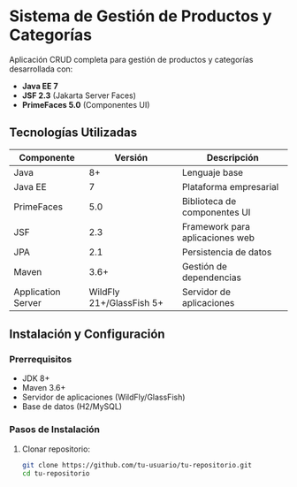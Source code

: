 # Sistema de Gestión de Productos y Categorías

Aplicación CRUD completa para gestión de productos y categorías desarrollada con:

- **Java EE 7**
- **JSF 2.3** (Jakarta Server Faces)
- **PrimeFaces 5.0** (Componentes UI)

## Tecnologías Utilizadas

| Componente       | Versión  | Descripción                          |
|------------------|----------|--------------------------------------|
| Java             | 8+       | Lenguaje base                        |
| Java EE          | 7        | Plataforma empresarial               |
| PrimeFaces       | 5.0      | Biblioteca de componentes UI         |
| JSF              | 2.3      | Framework para aplicaciones web      |
| JPA              | 2.1      | Persistencia de datos                |
| Maven            | 3.6+     | Gestión de dependencias              |
| Application Server| WildFly 21+/GlassFish 5+| Servidor de aplicaciones       |

## Instalación y Configuración

### Prerrequisitos
- JDK 8+
- Maven 3.6+
- Servidor de aplicaciones (WildFly/GlassFish)
- Base de datos (H2/MySQL)

### Pasos de Instalación
1. Clonar repositorio:
   ```bash
   git clone https://github.com/tu-usuario/tu-repositorio.git
   cd tu-repositorio
